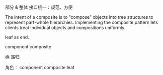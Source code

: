 部分 & 整体
接口统一：规范、方便

The intent of a composite is to "compose" objects into tree structures to represent part-whole hierarchies. Implementing the composite pattern lets clients treat individual objects and compositions uniformly.

leaf as end.

component composite

树 递归 

角色：
component composite leaf 